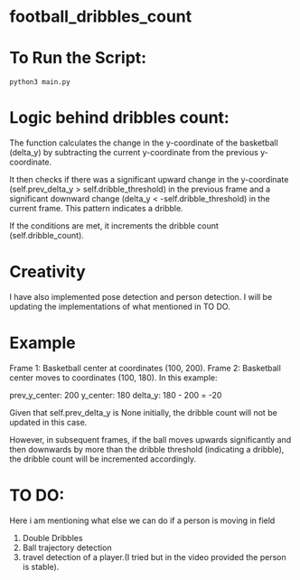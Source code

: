 # football_dribbles_count

# To Run the Script:
    
    python3 main.py

# Logic behind dribbles count:
The function calculates the change in the y-coordinate of the basketball (delta_y) by subtracting the current y-coordinate from the previous y-coordinate.

It then checks if there was a significant upward change in the y-coordinate (self.prev_delta_y > self.dribble_threshold) in the previous frame and a significant downward change (delta_y < -self.dribble_threshold) in the current frame. This pattern indicates a dribble. 

If the conditions are met, it increments the dribble count (self.dribble_count).

# Creativity
I have also implemented pose detection and person detection. I will be updating the implementations of what mentioned in TO DO.

# Example
Frame 1: Basketball center at coordinates (100, 200).
Frame 2: Basketball center moves to coordinates (100, 180).
In this example:

prev_y_center: 200
y_center: 180
delta_y: 180 - 200 = -20

Given that self.prev_delta_y is None initially, the dribble count will not be updated in this case.

However, in subsequent frames, if the ball moves upwards significantly and then downwards by more than the dribble threshold (indicating a dribble), the dribble count will be incremented accordingly.

# TO DO:
Here i am mentioning what else we can do if a person is moving in field
1. Double Dribbles
2. Ball trajectory detection
3. travel detection of a player.(I tried but in the video provided the person is stable).
